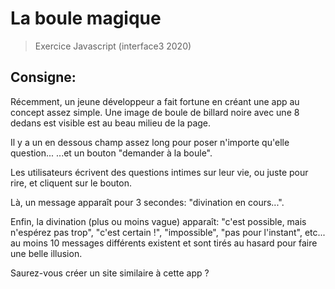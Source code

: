 # La boule magique

> Exercice Javascript (interface3 2020)
> 
## Consigne:

Récemment, un jeune développeur a fait fortune en créant une app au concept assez simple.
Une image de boule de billard noire avec une 8 dedans est visible est au beau milieu de la page.

Il y a un en dessous champ assez long pour poser n'importe qu'elle question...
...et un bouton "demander à la boule".

Les utilisateurs écrivent des questions intimes sur leur vie, ou juste pour rire, et cliquent sur le bouton.

Là, un message apparaît pour 3 secondes: "divination en cours...".

Enfin, la divination (plus ou moins vague) apparaît: "c'est possible, mais n'espérez pas trop", "c'est certain !", "impossible", "pas pour l'instant", etc... au moins 10 messages différents existent et sont tirés au hasard pour faire une belle illusion.

Saurez-vous créer un site similaire à cette app ?